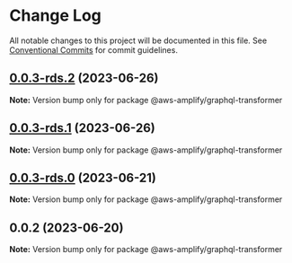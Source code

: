 # Change Log

All notable changes to this project will be documented in this file.
See [Conventional Commits](https://conventionalcommits.org) for commit guidelines.

## [0.0.3-rds.2](https://github.com/aws-amplify/amplify-category-api/compare/@aws-amplify/graphql-transformer@0.0.3-rds.1...@aws-amplify/graphql-transformer@0.0.3-rds.2) (2023-06-26)

**Note:** Version bump only for package @aws-amplify/graphql-transformer

## [0.0.3-rds.1](https://github.com/aws-amplify/amplify-category-api/compare/@aws-amplify/graphql-transformer@0.0.3-rds.0...@aws-amplify/graphql-transformer@0.0.3-rds.1) (2023-06-26)

**Note:** Version bump only for package @aws-amplify/graphql-transformer

## [0.0.3-rds.0](https://github.com/aws-amplify/amplify-category-api/compare/@aws-amplify/graphql-transformer@0.0.2...@aws-amplify/graphql-transformer@0.0.3-rds.0) (2023-06-21)

**Note:** Version bump only for package @aws-amplify/graphql-transformer

## 0.0.2 (2023-06-20)

**Note:** Version bump only for package @aws-amplify/graphql-transformer
